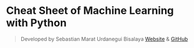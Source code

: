 # Cheat Sheet of Machine Learning with Python

> Developed by Sebastian Marat Urdanegui Bisalaya [Website](https://sebastianurdanegui.vercel.app) & [GitHub](https://github.com/SebastianUrdaneguiBisalaya)